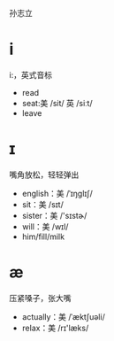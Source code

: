孙志立

# i 
i:，英式音标

- read
- seat:美 /sit/ 英 /siːt/ 
- leave

# ɪ
嘴角放松，轻轻弹出

- english：美 /ˈɪŋɡlɪʃ/
- sit：美 /sɪt/
- sister：美 /'sɪstɚ/ 
- will：美 /wɪl/ 
- him/fill/milk

# æ
压紧嗓子，张大嘴

- actually：美 /ˈæktʃuəli/ 
- relax：美 /rɪ'læks/ 

# 

# 

# 

# 


# 

# 

# 

# 

# 


# 

# 

# 

# 

# 


# 

# 

# 

# 

# 


# 

# 

# 

# 

# 


# 

# 

# 

# 

# 


# 

# 

# 

# 

# 


# 

# 

# 

# 

# 


# 

# 

# 

# 

# 


# 

# 

# 

# 

# 


